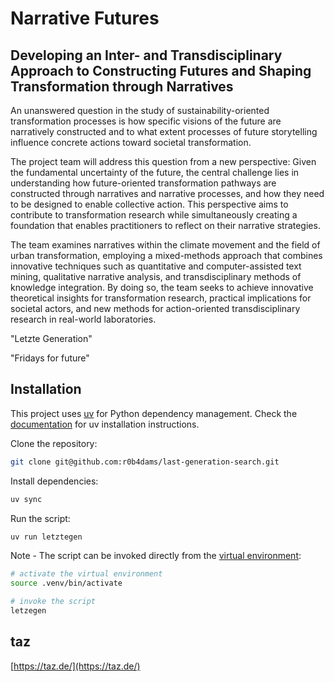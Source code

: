 # Narrative Futures

## Developing an Inter- and Transdisciplinary Approach to Constructing Futures and Shaping Transformation through Narratives

An unanswered question in the study of sustainability-oriented transformation processes is how specific visions of the future are narratively constructed and to what extent processes of future storytelling influence concrete actions toward societal transformation.

The project team will address this question from a new perspective: Given the fundamental uncertainty of the future, the central challenge lies in understanding how future-oriented transformation pathways are constructed through narratives and narrative processes, and how they need to be designed to enable collective action. This perspective aims to contribute to transformation research while simultaneously creating a foundation that enables practitioners to reflect on their narrative strategies.

The team examines narratives within the climate movement and the field of urban transformation, employing a mixed-methods approach that combines innovative techniques such as quantitative and computer-assisted text mining, qualitative narrative analysis, and transdisciplinary methods of knowledge integration. By doing so, the team seeks to achieve innovative theoretical insights for transformation research, practical implications for societal actors, and new methods for action-oriented transdisciplinary research in real-world laboratories.

"Letzte Generation"

"Fridays for future"

## Installation

This project uses [uv](https://docs.astral.sh/uv/) for Python dependency management. Check the [documentation](https://docs.astral.sh/uv/getting-started/installation/) for uv installation instructions.

Clone the repository:

```sh
git clone git@github.com:r0b4dams/last-generation-search.git
```

Install dependencies:

```sh
uv sync
```

Run the script:

```sh
uv run letztegen
```

Note - The script can be invoked directly from the [virtual environment](https://docs.python.org/3/library/venv.html):

```sh
# activate the virtual environment
source .venv/bin/activate

# invoke the script
letzegen
```

## taz

[https://taz.de/](https://taz.de/)
